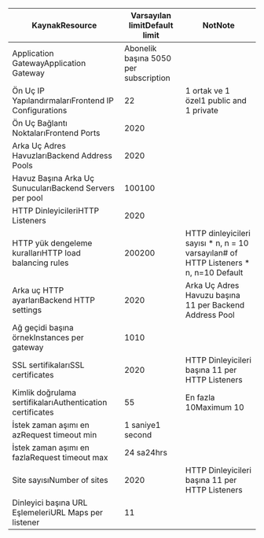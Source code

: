 | <span data-ttu-id="44143-101">Kaynak</span><span class="sxs-lookup"><span data-stu-id="44143-101">Resource</span></span> | <span data-ttu-id="44143-102">Varsayılan limit</span><span class="sxs-lookup"><span data-stu-id="44143-102">Default limit</span></span> | <span data-ttu-id="44143-103">Not</span><span class="sxs-lookup"><span data-stu-id="44143-103">Note</span></span> |
| --- | --- | --- |
| <span data-ttu-id="44143-104">Application Gateway</span><span class="sxs-lookup"><span data-stu-id="44143-104">Application Gateway</span></span> |<span data-ttu-id="44143-105">Abonelik başına 50</span><span class="sxs-lookup"><span data-stu-id="44143-105">50 per subscription</span></span> | |
| <span data-ttu-id="44143-106">Ön Uç IP Yapılandırmaları</span><span class="sxs-lookup"><span data-stu-id="44143-106">Frontend IP Configurations</span></span> |<span data-ttu-id="44143-107">2</span><span class="sxs-lookup"><span data-stu-id="44143-107">2</span></span> |<span data-ttu-id="44143-108">1 ortak ve 1 özel</span><span class="sxs-lookup"><span data-stu-id="44143-108">1 public and 1 private</span></span> |
| <span data-ttu-id="44143-109">Ön Uç Bağlantı Noktaları</span><span class="sxs-lookup"><span data-stu-id="44143-109">Frontend Ports</span></span> |<span data-ttu-id="44143-110">20</span><span class="sxs-lookup"><span data-stu-id="44143-110">20</span></span> | |
| <span data-ttu-id="44143-111">Arka Uç Adres Havuzları</span><span class="sxs-lookup"><span data-stu-id="44143-111">Backend Address Pools</span></span> |<span data-ttu-id="44143-112">20</span><span class="sxs-lookup"><span data-stu-id="44143-112">20</span></span> | |
| <span data-ttu-id="44143-113">Havuz Başına Arka Uç Sunucuları</span><span class="sxs-lookup"><span data-stu-id="44143-113">Backend Servers per pool</span></span> |<span data-ttu-id="44143-114">100</span><span class="sxs-lookup"><span data-stu-id="44143-114">100</span></span> | |
| <span data-ttu-id="44143-115">HTTP Dinleyicileri</span><span class="sxs-lookup"><span data-stu-id="44143-115">HTTP Listeners</span></span> |<span data-ttu-id="44143-116">20</span><span class="sxs-lookup"><span data-stu-id="44143-116">20</span></span> | |
| <span data-ttu-id="44143-117">HTTP yük dengeleme kuralları</span><span class="sxs-lookup"><span data-stu-id="44143-117">HTTP load balancing rules</span></span> |<span data-ttu-id="44143-118">200</span><span class="sxs-lookup"><span data-stu-id="44143-118">200</span></span> |<span data-ttu-id="44143-119">HTTP dinleyicileri sayısı * n, n = 10 varsayılan</span><span class="sxs-lookup"><span data-stu-id="44143-119"># of HTTP Listeners * n, n=10 Default</span></span> |
| <span data-ttu-id="44143-120">Arka uç HTTP ayarları</span><span class="sxs-lookup"><span data-stu-id="44143-120">Backend HTTP settings</span></span> |<span data-ttu-id="44143-121">20</span><span class="sxs-lookup"><span data-stu-id="44143-121">20</span></span> |<span data-ttu-id="44143-122">Arka Uç Adres Havuzu başına 1</span><span class="sxs-lookup"><span data-stu-id="44143-122">1 per Backend Address Pool</span></span> |
| <span data-ttu-id="44143-123">Ağ geçidi başına örnek</span><span class="sxs-lookup"><span data-stu-id="44143-123">Instances per gateway</span></span> |<span data-ttu-id="44143-124">10</span><span class="sxs-lookup"><span data-stu-id="44143-124">10</span></span> | |
| <span data-ttu-id="44143-125">SSL sertifikaları</span><span class="sxs-lookup"><span data-stu-id="44143-125">SSL certificates</span></span> |<span data-ttu-id="44143-126">20</span><span class="sxs-lookup"><span data-stu-id="44143-126">20</span></span> |<span data-ttu-id="44143-127">HTTP Dinleyicileri başına 1</span><span class="sxs-lookup"><span data-stu-id="44143-127">1 per HTTP Listeners</span></span> |
| <span data-ttu-id="44143-128">Kimlik doğrulama sertifikaları</span><span class="sxs-lookup"><span data-stu-id="44143-128">Authentication certificates</span></span> |<span data-ttu-id="44143-129">5</span><span class="sxs-lookup"><span data-stu-id="44143-129">5</span></span> | <span data-ttu-id="44143-130">En fazla 10</span><span class="sxs-lookup"><span data-stu-id="44143-130">Maximum 10</span></span> |
| <span data-ttu-id="44143-131">İstek zaman aşımı en az</span><span class="sxs-lookup"><span data-stu-id="44143-131">Request timeout min</span></span> |<span data-ttu-id="44143-132">1 saniye</span><span class="sxs-lookup"><span data-stu-id="44143-132">1 second</span></span> | |
| <span data-ttu-id="44143-133">İstek zaman aşımı en fazla</span><span class="sxs-lookup"><span data-stu-id="44143-133">Request timeout max</span></span> |<span data-ttu-id="44143-134">24 sa</span><span class="sxs-lookup"><span data-stu-id="44143-134">24hrs</span></span> | |
| <span data-ttu-id="44143-135">Site sayısı</span><span class="sxs-lookup"><span data-stu-id="44143-135">Number of sites</span></span> |<span data-ttu-id="44143-136">20</span><span class="sxs-lookup"><span data-stu-id="44143-136">20</span></span> |<span data-ttu-id="44143-137">HTTP Dinleyicileri başına 1</span><span class="sxs-lookup"><span data-stu-id="44143-137">1 per HTTP Listeners</span></span> |
| <span data-ttu-id="44143-138">Dinleyici başına URL Eşlemeleri</span><span class="sxs-lookup"><span data-stu-id="44143-138">URL Maps per listener</span></span> |<span data-ttu-id="44143-139">1</span><span class="sxs-lookup"><span data-stu-id="44143-139">1</span></span> | |


